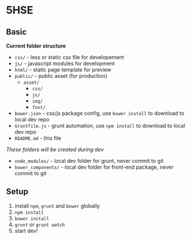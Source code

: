 5HSE
==========


Basic 
---------------

**Current folder structure**

* `css/` - less or static css file for developement
* `js/` - javascript modules for development
* `html/` - static page template for preview
* `public/` - public asset (for production)
	* `asset/`
		* `css/`
		* `js/`
		* `img/`
		* `font/`
* `bower.json` - css/js package config, use `bower install` to download to local dev repo
* `Gruntfile.js` - grunt automation, use `npm install` to download to local dev repo
* `README.md` - this file

*These folders will be created during dev*

* `node_modules/` - local dev folder for grunt, never commit to git
* `bower_components/` - local dev folder for front-end package, never commit to git

Setup
-----

1. install `npm`, `grunt` and `bower` globally
2. `npm install`
3. `bower install`
4. `grunt` or `grunt watch`
5. start dev!
